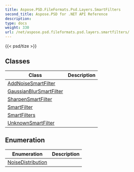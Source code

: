 ```yaml
---
title: Aspose.PSD.FileFormats.Psd.Layers.SmartFilters
second_title: Aspose.PSD for .NET API Reference
description: 
type: docs
weight: 330
url: /net/aspose.psd.fileformats.psd.layers.smartfilters/
---
```

{{< psd/tize >}}


## Classes

| Class | Description |
| --- | --- |
| [AddNoiseSmartFilter](./addnoisesmartfilter/) |  |
| [GaussianBlurSmartFilter](./gaussianblursmartfilter/) |  |
| [SharpenSmartFilter](./sharpensmartfilter/) |  |
| [SmartFilter](./smartfilter/) |  |
| [SmartFilters](./smartfilters/) |  |
| [UnknownSmartFilter](./unknownsmartfilter/) |  |
## Enumeration

| Enumeration | Description |
| --- | --- |
| [NoiseDistribution](./noisedistribution/) |  |


